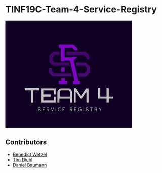 # TINF19C-Team-4-Service-Registry

![Logo](Assets/Pictures/Logo.png)


## Contributors
- [Benedict Wetzel](https://github.com/wetzelbe)
- [Tim Diehl](https://github.com/timthom5)
- [Daniel Baumann](https://github.com/DanielErich)

